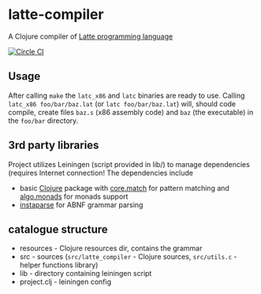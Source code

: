 # latte-compiler

A Clojure compiler of [Latte programming language](http://www.mimuw.edu.pl/~ben/Zajecia/Mrj2015/Latte/)

[![Circle CI](https://circleci.com/gh/cezarykosko/latte-compiler/tree/master.svg?style=svg&circle-token=cbc1438cf282e14f6f205871ac71223e36bc00f5)](https://circleci.com/gh/cezarykosko/latte-compiler/tree/master)

## Usage

After calling `make` the `latc_x86` and `latc` binaries are ready to use. Calling `latc_x86 foo/bar/baz.lat` (or `latc foo/bar/baz.lat`) will, should code compile, create files `baz.s` (x86 assembly code) and `baz` (the executable) in the `foo/bar` directory.

## 3rd party libraries

Project utilizes Leiningen (script provided in lib/) to manage dependencies (requires Internet connection!
The dependencies include
- basic [Clojure](http://clojure.org) package with [core.match](https://github.com/clojure/core.match) for pattern matching and [algo.monads](https://github.com/clojure/algo.monads) for monads support
- [instaparse](https://github.com/engelberg/instaparse) for ABNF grammar parsing

## catalogue structure

- resources - Clojure resources dir, contains the grammar
- src - sources (`src/latte_compiler` - Clojure sources, `src/utils.c` - helper functions library)
- lib - directory containing leiningen script
- project.clj - leiningen config


